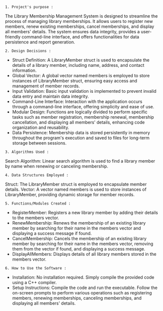 ```1. Project's purpose : ```

The Library Membership Management System is designed to streamline the process of managing library memberships. 
It allows users to register new members, renew existing memberships, cancel memberships, and display all members' details. 
The system ensures data integrity, provides a user-friendly command-line interface, and offers functionalities for data persistence and report generation.


```2. Design Decisions : ```

- Struct Definition: A LibraryMember struct is used to encapsulate the details of a library member, including name, address, and contact information.
- Global Vector: A global vector named members is employed to store instances of LibraryMember struct, ensuring easy access and management of member records.
- Input Validation: Basic input validation is implemented to prevent invalid data entry and maintain data integrity.
- Command-Line Interface: Interaction with the application occurs through a command-line interface, offering simplicity and ease of use.
- Modular Design: Functions are logically divided to perform specific tasks such as member registration, membership renewal, membership cancellation, and displaying all members' details, enhancing code organization and reusability.
- Data Persistence: Membership data is stored persistently in memory throughout the program's execution and saved to files for long-term storage between sessions.


```3. Algorithms Used : ```

Search Algorithm: Linear search algorithm is used to find a library member by name when renewing or canceling membership.


```4. Data Structures Employed : ```

Struct: The LibraryMember struct is employed to encapsulate member details.
Vector: A vector named members is used to store instances of LibraryMember, providing dynamic storage for member records.


```5. Functions/Modules Created : ```

- RegisterMember: Registers a new library member by adding their details to the members vector.
- RenewMembership: Renews the membership of an existing library member by searching for their name in the members vector and displaying a success message if found.
- CancelMembership: Cancels the membership of an existing library member by searching for their name in the members vector, removing them from the vector if found, and displaying a success message.
- DisplayAllMembers: Displays details of all library members stored in the members vector.


```6. How to Use the Software : ```

- Installation: No installation required. Simply compile the provided code using a C++ compiler.
- Setup Instructions: Compile the code and run the executable. 
Follow the on-screen prompts to perform various operations such as registering members, renewing memberships, canceling memberships, and displaying all members' details.
